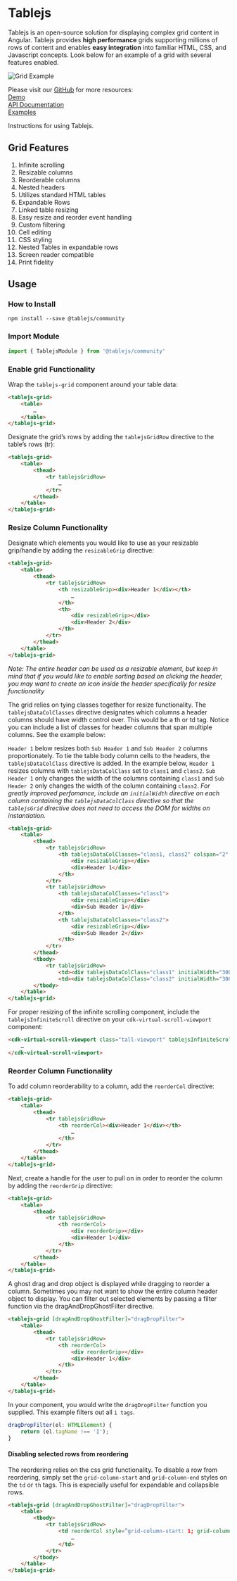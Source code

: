 Tablejs
========


Tablejs is an open-source solution for displaying complex grid content in Angular.   Tablejs provides **high performance** grids supporting millions of rows of content and enables **easy integration** into familiar HTML, CSS, and Javascript concepts.  Look below for an example of a grid with several features enabled.

![Grid Example](https://github.com/tablejs/community/blob/master/readmes/grid.png?raw=)

Please visit our [GitHub](https://github.com/tablejs/community) for more resources:<br/>
[Demo](https://theyellowthorn.github.io/tablejs/demo/)<br/>
[API Documentation](https://theyellowthorn.github.io/tablejs/api/)<br/>
[Examples](https://theyellowthorn.github.io/tablejs/examples/)


Instructions for using Tablejs.

Grid Features
-------------


1. Infinite scrolling
2. Resizable columns
3. Reorderable columns
4. Nested headers
5. Utilizes standard HTML tables
6. Expandable Rows
7. Linked table resizing
8. Easy resize and reorder event handling
9. Custom filtering
10. Cell editing
11. CSS styling
12. Nested Tables in expandable rows
13. Screen reader compatible
14. Print fidelity


Usage
-----

### How to Install

```
npm install --save @tablejs/community
```

### Import Module

```javascript
import { TablejsModule } from '@tablejs/community'
```

### Enable grid Functionality

Wrap the `tablejs-grid` component around your table data:

```html
<tablejs-grid>
	<table>
		…
	</table>
</tablejs-grid>
```

Designate the grid’s rows by adding the `tablejsGridRow` directive to the table’s rows (tr):

```html
<tablejs-grid>
	<table>
		<thead>
			<tr tablejsGridRow>
				…
			</tr>
		</thead>
	</table>
</tablejs-grid>
```

### Resize Column Functionality

Designate which elements you would like to use as your resizable grip/handle by adding the `resizableGrip` directive:

```html
<tablejs-grid>
	<table>
		<thead>
			<tr tablejsGridRow>
				<th resizableGrip><div>Header 1</div></th>
					…
				</th>
				<th>
					<div resizableGrip></div>
					<div>Header 2</div>
				</th>
			</tr>
		</thead>
	</table>
</tablejs-grid>
```

*Note: The entire header can be used as a resizable element, but keep in mind that if you would like to enable sorting based on clicking the header, you may want to create an icon inside the header specifically for resize functionality*

The grid relies on tying classes together for resize functionality.  The `tablejsDataColClasses` directive designates which columns a header columns should have width control over.  This would be a th or td tag.  Notice you can include a list of classes for header columns that span multiple columns. See the example below:

`Header 1` below resizes both `Sub Header 1` and `Sub Header 2` columns proportionately.  To tie the table body column cells to the headers, the `tablejsDataColClass` directive is added.  In the example below, `Header 1` resizes columns with `tablejsDataColClass` set to `class1` and `class2`.  `Sub Header 1` only changes the width of the columns containing `class1` and `Sub Header 2` only changes the width of the column containing `class2`.  *For greatly improved perfomance, include an `initialWidth` directive on each column containing the `tablejsDataColClass` directive so that the `tablejsGrid` directive does not need to access the DOM for widths on instantiation.*

```html
<tablejs-grid>
	<table>
		<thead>
			<tr tablejsGridRow>
				<th tablejsDataColClasses="class1, class2" colspan="2" >
					<div resizableGrip></div>
					<div>Header 1</div>
				</th>
			</tr>
			<tr tablejsGridRow>
				<th tablejsDataColClasses="class1">
					<div resizableGrip></div>
					<div>Sub Header 1</div>
				</th>
				<th tablejsDataColClasses="class2">
					<div resizableGrip></div>
					<div>Sub Header 2</div>
				</th>
			</tr>
		</thead>
		<tbody>
			<tr tablejsGridRow>
				<td><div tablejsDataColClass="class1" initialWidth="300">Content in cell 1</div></td>
				<td><div tablejsDataColClass="class2" initialWidth="300">Content in cell 2</div></td>
		</tbody>
	</table>
</tablejs-grid>
```

For proper resizing of the infinite scrolling component, include the `tablejsInfiniteScroll` directive on your `cdk-virtual-scroll-viewport` component:

```html
<cdk-virtual-scroll-viewport class="tall-viewport" tablejsInfiniteScroll autosize>
	…
</cdk-virtual-scroll-viewport>
```

### Reorder Column Functionality

To add column reorderability to a column, add the `reorderCol` directive:

```html
<tablejs-grid>
	<table>
		<thead>
			<tr tablejsGridRow>
				<th reorderCol><div>Header 1</div></th>
					…
				</th>
			</tr>
		</thead>
	</table>
</tablejs-grid>
```

Next, create a handle for the user to pull on in order to reorder the column by adding the `reorderGrip` directive:

```html
<tablejs-grid>
	<table>
		<thead>
			<tr tablejsGridRow>
				<th reorderCol>
					<div reorderGrip></div> 
					<div>Header 1</div>
				</th>
			</tr>
		</thead>
	</table>
</tablejs-grid>
```

A ghost drag and drop object is displayed while dragging to reorder a column.  Sometimes you may not want to show the entire column header object to display.  You can filter out selected elements by passing a filter function via the dragAndDropGhostFilter directive.

```html
<tablejs-grid [dragAndDropGhostFilter]="dragDropFilter">
	<table>
		<thead>
			<tr tablejsGridRow>
				<th reorderCol>
					<div reorderGrip></div> 
					<div>Header 1</div>
				</th>
			</tr>
		</thead>
	</table>
</tablejs-grid>
```

In your component, you would write the `dragDropFilter` function you supplied.  This example filters out all `i tags`.

```javascript
dragDropFilter(el: HTMLElement) {
    return (el.tagName !== 'I');
}
```

#### Disabling selected rows from reordering

The reordering relies on the css grid functionality.  To disable a row from reordering, simply set the `grid-column-start` and `grid-column-end` styles on the `td` or `th` tags.  This is especially useful for expandable and collapsible rows.

```html
<tablejs-grid [dragAndDropGhostFilter]="dragDropFilter">
	<table>
		<tbody>
			<tr tablejsGridRow>
				<td reorderCol style=”grid-column-start: 1; grid-column-end: 11;“>
					…
				</td>
			</tr>
		</tbody>
	</table>
</tablejs-grid>
```